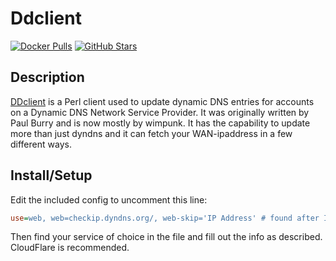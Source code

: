 # Ddclient

[![Docker Pulls](https://img.shields.io/docker/pulls/linuxserver/ddclient?style=flat-square&color=607D8B&label=docker%20pulls&logo=docker)](https://hub.docker.com/r/linuxserver/ddclient)
[![GitHub Stars](https://img.shields.io/github/stars/linuxserver/docker-ddclient?style=flat-square&color=607D8B&label=github%20stars&logo=github)](https://github.com/linuxserver/docker-ddclient)

## Description

[DDclient](https://sourceforge.net/p/ddclient/wiki/Home/) is a Perl client used to update dynamic DNS entries for accounts on a Dynamic DNS Network Service Provider. It was originally written by Paul Burry and is now mostly by wimpunk. It has the capability to update more than just dyndns and it can fetch your WAN-ipaddress in a few different ways.

## Install/Setup

Edit the included config to uncomment this line:

```ini
use=web, web=checkip.dyndns.org/, web-skip='IP Address' # found after IP Address
```

Then find your service of choice in the file and fill out the info as described. CloudFlare is recommended.
